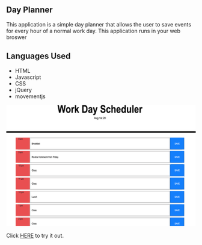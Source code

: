 ## Day Planner
This application is a simple day planner that allows the user to save events for every hour of a normal work day. This application runs in your web broswer

## Languages Used
* HTML
* Javascript
* CSS
* jQuery
* movementjs

![Screenshot](/workDayS.png)


Click [HERE](https://mi6gy.github.io/planner_app/) to try it out.
